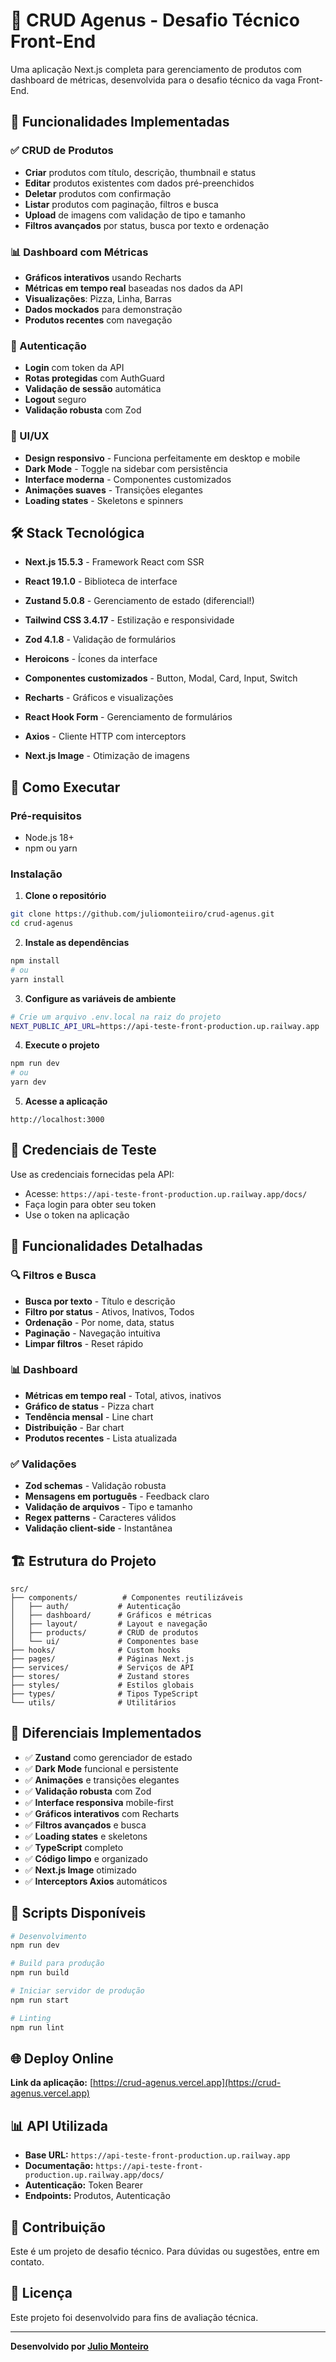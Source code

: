 # 🚀 CRUD Agenus - Desafio Técnico Front-End

Uma aplicação Next.js completa para gerenciamento de produtos com dashboard de métricas, desenvolvida para o desafio técnico da vaga Front-End.

## 🎯 Funcionalidades Implementadas

### ✅ CRUD de Produtos
- **Criar** produtos com título, descrição, thumbnail e status
- **Editar** produtos existentes com dados pré-preenchidos
- **Deletar** produtos com confirmação
- **Listar** produtos com paginação, filtros e busca
- **Upload** de imagens com validação de tipo e tamanho
- **Filtros avançados** por status, busca por texto e ordenação

### 📊 Dashboard com Métricas
- **Gráficos interativos** usando Recharts
- **Métricas em tempo real** baseadas nos dados da API
- **Visualizações**: Pizza, Linha, Barras
- **Dados mockados** para demonstração
- **Produtos recentes** com navegação

### 🔐 Autenticação
- **Login** com token da API
- **Rotas protegidas** com AuthGuard
- **Validação de sessão** automática
- **Logout** seguro
- **Validação robusta** com Zod

### 🎨 UI/UX
- **Design responsivo** - Funciona perfeitamente em desktop e mobile
- **Dark Mode** - Toggle na sidebar com persistência
- **Interface moderna** - Componentes customizados
- **Animações suaves** - Transições elegantes
- **Loading states** - Skeletons e spinners

## 🛠️ Stack Tecnológica

- **Next.js 15.5.3** - Framework React com SSR
- **React 19.1.0** - Biblioteca de interface
- **Zustand 5.0.8** - Gerenciamento de estado (diferencial!)
- **Tailwind CSS 3.4.17** - Estilização e responsividade
- **Zod 4.1.8** - Validação de formulários

- **Heroicons** - Ícones da interface
- **Componentes customizados** - Button, Modal, Card, Input, Switch
- **Recharts** - Gráficos e visualizações
- **React Hook Form** - Gerenciamento de formulários
- **Axios** - Cliente HTTP com interceptors
- **Next.js Image** - Otimização de imagens

## 🚀 Como Executar

### Pré-requisitos
- Node.js 18+ 
- npm ou yarn

### Instalação

1. **Clone o repositório**
```bash
git clone https://github.com/juliomonteiiro/crud-agenus.git
cd crud-agenus
```

2. **Instale as dependências**
```bash
npm install
# ou
yarn install
```

3. **Configure as variáveis de ambiente**
```bash
# Crie um arquivo .env.local na raiz do projeto
NEXT_PUBLIC_API_URL=https://api-teste-front-production.up.railway.app
```

4. **Execute o projeto**
```bash
npm run dev
# ou
yarn dev
```

5. **Acesse a aplicação**
```
http://localhost:3000
```

## 🔑 Credenciais de Teste

Use as credenciais fornecidas pela API:
- Acesse: `https://api-teste-front-production.up.railway.app/docs/`
- Faça login para obter seu token
- Use o token na aplicação

## 📱 Funcionalidades Detalhadas

### 🔍 Filtros e Busca
- **Busca por texto** - Título e descrição
- **Filtro por status** - Ativos, Inativos, Todos
- **Ordenação** - Por nome, data, status
- **Paginação** - Navegação intuitiva
- **Limpar filtros** - Reset rápido

### 📊 Dashboard
- **Métricas em tempo real** - Total, ativos, inativos
- **Gráfico de status** - Pizza chart
- **Tendência mensal** - Line chart
- **Distribuição** - Bar chart
- **Produtos recentes** - Lista atualizada

### ✅ Validações
- **Zod schemas** - Validação robusta
- **Mensagens em português** - Feedback claro
- **Validação de arquivos** - Tipo e tamanho
- **Regex patterns** - Caracteres válidos
- **Validação client-side** - Instantânea

## 🏗️ Estrutura do Projeto

```
src/
├── components/          # Componentes reutilizáveis
│   ├── auth/           # Autenticação
│   ├── dashboard/      # Gráficos e métricas
│   ├── layout/         # Layout e navegação
│   ├── products/       # CRUD de produtos
│   └── ui/             # Componentes base
├── hooks/              # Custom hooks
├── pages/              # Páginas Next.js
├── services/           # Serviços de API
├── stores/             # Zustand stores
├── styles/             # Estilos globais
├── types/              # Tipos TypeScript
└── utils/              # Utilitários
```

## 🎯 Diferenciais Implementados

- ✅ **Zustand** como gerenciador de estado
- ✅ **Dark Mode** funcional e persistente
- ✅ **Animações** e transições elegantes
- ✅ **Validação robusta** com Zod
- ✅ **Interface responsiva** mobile-first
- ✅ **Gráficos interativos** com Recharts
- ✅ **Filtros avançados** e busca
- ✅ **Loading states** e skeletons
- ✅ **TypeScript** completo
- ✅ **Código limpo** e organizado
- ✅ **Next.js Image** otimizado
- ✅ **Interceptors Axios** automáticos

## 🔧 Scripts Disponíveis

```bash
# Desenvolvimento
npm run dev

# Build para produção
npm run build

# Iniciar servidor de produção
npm run start

# Linting
npm run lint
```

## 🌐 Deploy Online

**Link da aplicação:** [https://crud-agenus.vercel.app](https://crud-agenus.vercel.app)

## 📊 API Utilizada

- **Base URL:** `https://api-teste-front-production.up.railway.app`
- **Documentação:** `https://api-teste-front-production.up.railway.app/docs/`
- **Autenticação:** Token Bearer
- **Endpoints:** Produtos, Autenticação

## 🤝 Contribuição

Este é um projeto de desafio técnico. Para dúvidas ou sugestões, entre em contato.

## 📄 Licença

Este projeto foi desenvolvido para fins de avaliação técnica.

---

**Desenvolvido por [Julio Monteiro](https://github.com/juliomonteiiro)**
